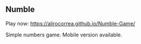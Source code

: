 ## Numble

Play now:  https://alirocorrea.github.io/Numble-Game/

Simple numbers game. Mobile version available.
